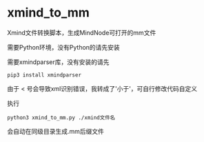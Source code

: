 # xmind_to_mm
Xmind文件转换脚本，生成MindNode可打开的mm文件

需要Python环境，没有Python的请先安装

需要xmindparser库，没有安装的请先
```
pip3 install xmindparser
```

由于 < 号会导致xml识别错误，我转成了'小于'，可自行修改代码自定义

执行
```
python3 xmind_to_mm.py ./xmind文件名
```
会自动在同级目录生成.mm后缀文件
